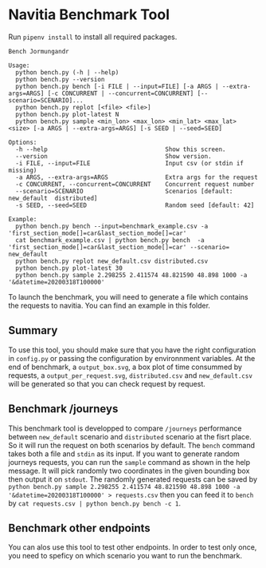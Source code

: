 # Navitia Benchmark Tool

Run `pipenv install` to install all required packages.

```
Bench Jormungandr

Usage:
  python bench.py (-h | --help)
  python bench.py --version
  python bench.py bench [-i FILE | --input=FILE] [-a ARGS | --extra-args=ARGS] [-c CONCURRENT | --concurrent=CONCURRENT] [--scenario=SCENARIO]...
  python bench.py replot [<file> <file>]
  python bench.py plot-latest N
  python bench.py sample <min_lon> <max_lon> <min_lat> <max_lat> <size> [-a ARGS | --extra-args=ARGS] [-s SEED | --seed=SEED]

Options:
  -h --help                                 Show this screen.
  --version                                 Show version.
  -i FILE, --input=FILE                     Input csv (or stdin if missing)
  -a ARGS, --extra-args=ARGS                Extra args for the request
  -c CONCURRENT, --concurrent=CONCURRENT    Concurrent request number
  --scenario=SCENARIO                       Scenarios [default: new_default  distributed]
  -s SEED, --seed=SEED                      Random seed [default: 42]

Example:
  python bench.py bench --input=benchmark_example.csv -a 'first_section_mode[]=car&last_section_mode[]=car'
  cat benchmark_example.csv | python bench.py bench  -a 'first_section_mode[]=car&last_section_mode[]=car' --scenario= new_default
  python bench.py replot new_default.csv distributed.csv
  python bench.py plot-latest 30
  python bench.py sample 2.298255 2.411574 48.821590 48.898 1000 -a '&datetime=20200318T100000'
```

To launch the benchmark, you will need to generate a file which contains the requests to navitia. You can find an example in this folder.

## Summary

To use this tool, you should make sure that you have the right configuration in `config.py` or passing the configuration by environnment variables. At the end of benchmark, a `output_box.svg`, a box plot of time consummed by requests,  a `output_per_request.svg`, `distributed.csv` and `new_default.csv` will be generated so that you can check request by request.

## Benchmark /journeys

This benchmark tool is developped to compare `/journeys` performance between `new_default` scenario and `distributed` scenario at the fisrt place. So it will run the request on both scenarios by default.
The `bench` command takes both a file and `stdin` as its input. If you want to generate random journeys requests, you can run the `sample` command as shown in the help message. It will pick randomly two coordinates in the given bounding box then output it on `stdout`. The randomly generated requests can be saved by `python bench.py sample 2.298255 2.411574 48.821590 48.898 1000 -a '&datetime=20200318T100000' > requests.csv` then you can feed it to `bench` by `cat requests.csv | python bench.py bench -c 1`.


## Benchmark other endpoints
You can alos use this tool to test other endpoints. In order to test only once, you need to speficy on which scenario you want to run the benchmark.
